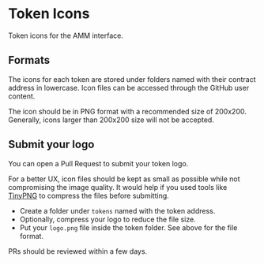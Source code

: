 # Token Icons

Token icons for the AMM interface.

## Formats

The icons for each token are stored under folders named with their contract address in lowercase. Icon files can be accessed through the GitHub user content.

The icon should be in PNG format with a recommended size of 200x200. Generally, icons larger than 200x200 size will not be accepted.

## Submit your logo

You can open a Pull Request to submit your token logo.

For a better UX, icon files should be kept as small as possible while not compromising the image quality. It would help if you used tools like [TinyPNG](https://tinypng.com/) to compress the files before submitting.

- Create a folder under `tokens` named with the token address.
- Optionally, compress your logo to reduce the file size.
- Put your `logo.png` file inside the token folder. See above for the file format.

PRs should be reviewed within a few days.